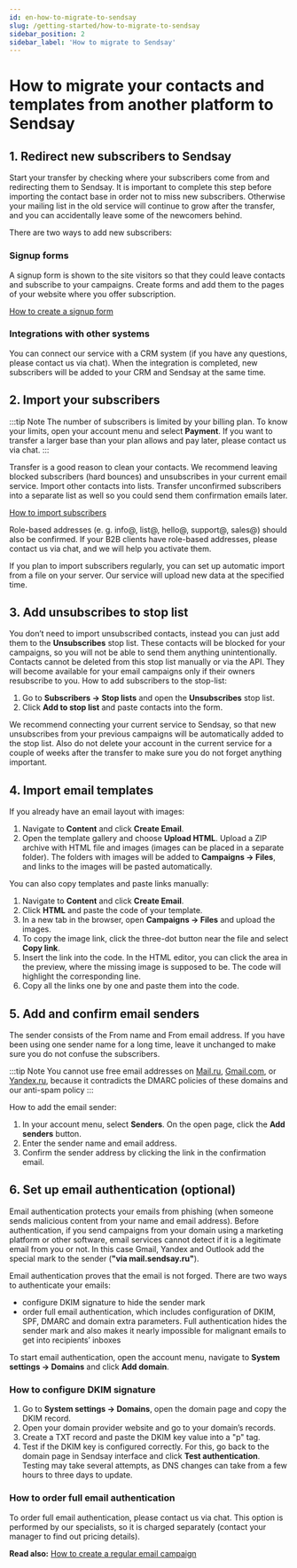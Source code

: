 ```yaml
---
id: en-how-to-migrate-to-sendsay
slug: /getting-started/how-to-migrate-to-sendsay
sidebar_position: 2
sidebar_label: 'How to migrate to Sendsay'
---
```


# How to migrate your contacts and templates from another platform to Sendsay

## 1. Redirect new subscribers to Sendsay

Start your transfer by checking where your subscribers come from and redirecting them to Sendsay. It is important to complete this step before importing the contact base in order not to miss new subscribers. Otherwise your mailing list in the old service will continue to grow after the transfer, and you can accidentally leave some of the newcomers behind.

There are two ways to add new subscribers:

### Signup forms

A signup form is shown to the site visitors so that they could leave contacts and subscribe to your campaigns. Create forms and add them to the pages of your website where you offer subscription.

[How to create a signup form](https://docs.sendsay.ru/en/forms/signup-forms)

### Integrations with other systems

You can connect our service with a CRM system (if you have any questions, please contact us via chat). When the integration is completed, new subscribers will be added to your CRM and Sendsay at the same time.

## 2. Import your subscribers

:::tip Note
The number of subscribers is limited by your billing plan. To know your limits, open your account menu and select **Payment**. If you want to transfer a larger base than your plan allows and pay later, please contact us via chat.
:::

Transfer is a good reason to clean your contacts. We recommend leaving blocked subscribers (hard bounces) and unsubscribes in your current email service. Import other contacts into lists. Transfer unconfirmed subscribers into a separate list as well so you could send them confirmation emails later.

[How to import subscribers](https://docs.sendsay.ru/en/subscribers/import-and-export/how-to-import-subscribers)

Role-based addresses (e. g. info@, list@, hello@, support@, sales@) should also be confirmed. If your B2B clients have role-based addresses, please contact us via chat, and we will help you activate them.

If you plan to import subscribers regularly, you can set up automatic import from a file on your server. Our service will upload new data at the specified time.

## 3. Add unsubscribes to stop list

You don’t need to import unsubscribed contacts, instead you can just add them to the **Unsubscribes** stop list. These contacts will be blocked for your campaigns, so you will not be able to send them anything unintentionally. Contacts cannot be deleted from this stop list manually or via the API. They will become available for your email campaigns only if their owners resubscribe to you.
How to add subscribers to the stop-list:

1. Go to **Subscribers → Stop lists** and open the **Unsubscribes** stop list.
2. Click **Add to stop list** and paste contacts into the form.

We recommend connecting your current service to Sendsay, so that new unsubscribes from your previous campaigns will be automatically added to the stop list. Also do not delete your account in the current service for a couple of weeks after the transfer to make sure you do not forget anything important.

## 4. Import email templates

If you already have an email layout with images:

1. Navigate to **Content** and click **Create Email**.
2. Open the template gallery and choose **Upload HTML**. Upload a ZIP archive with HTML file and images (images can be placed in a separate folder). The folders with images will be added to **Campaigns → Files**, and links to the images will be pasted automatically.

You can also copy templates and paste links manually:

1. Navigate to **Content** and click **Create Email**.
2. Click **HTML** and paste the code of your template.
3. In a new tab in the browser, open **Campaigns → Files** and upload the images.
4. To copy the image link, click the three-dot button near the file and select **Copy link**.
5. Insert the link into the code. In the HTML editor, you can click the area in the preview, where the missing image is supposed to be. The code will highlight the corresponding line.
6. Copy all the links one by one and paste them into the code.

## 5. Add and confirm email senders

The sender consists of the From name and From email address. If you have been using one sender name for a long time, leave it unchanged to make sure you do not confuse the subscribers.

:::tip Note
You cannot use free email addresses on [Mail.ru](https://mail.ru), [Gmail.com](https://gmail.com), or [Yandex.ru](https://yandex.ru), because it contradicts the DMARC policies of these domains and our anti-spam policy
:::

How to add the email sender:

1. In your account menu, select **Senders**. On the open page, click the **Add senders** button.
2. Enter the sender name and email address.
3. Confirm the sender address by clicking the link in the confirmation email.

## 6. Set up email authentication (optional)

Email authentication protects your emails from phishing (when someone sends malicious content from your name and email address). Before authentication, if you send campaigns from your domain using a marketing platform or other software, email services cannot detect if it is a legitimate email from you or not. In this case Gmail, Yandex and Outlook add the special mark to the sender (**"via mail.sendsay.ru"**).

Email authentication proves that the email is not forged. There are two ways to authenticate your emails:

- configure DKIM signature to hide the sender mark
- order full email authentication, which includes configuration of DKIM, SPF, DMARC and domain extra parameters. Full authentication hides the sender mark and also makes it nearly impossible for malignant emails to get into recipients’ inboxes

To start email authentication, open the account menu, navigate to **System settings → Domains** and click **Add domain**.

### How to configure DKIM signature

1. Go to **System settings → Domains**, open the domain page and copy the DKIM record.
2. Open your domain provider website and go to your domain’s records.
3. Create a TXT record and paste the DKIM key value into a "p" tag.
4. Test if the DKIM key is configured correctly. For this, go back to the domain page in Sendsay interface and click **Test authentication**. Testing may take several attempts, as DNS changes can take from a few hours to three days to update.

### How to order full email authentication

To order full email authentication, please contact us via chat. This option is performed by our specialists, so it is charged separately (contact your manager to find out pricing details).

**Read also:** [How to create a regular email campaign](https://docs.sendsay.ru/en/email-campaigns/create-your-campaign/how-to-send-email-campaign)
